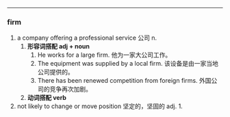 ----
### firm
1. a company offering a professional service  公司 n.
	1. **形容词搭配 adj + noun**
		1. He works for a large firm. 他为一家大公司工作。
		2. The equipment was supplied by a local firm. 该设备是由一家当地公司提供的。
		3. There has been renewed competition from foreign firms. 外国公司的竞争再次加剧。
	2. **动词搭配 verb**
2. not likely to change or move position 坚定的，坚固的 adj.
	1. 


